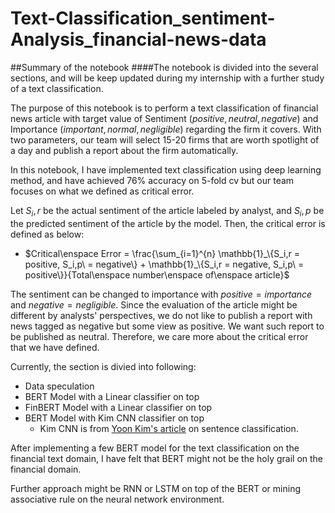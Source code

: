 # Text-Classification_sentiment-Analysis_financial-news-data


##Summary of the notebook
####The notebook is divided into the several sections, and will be keep updated during my internship with a further study of a text classification.

The purpose of this notebook is to perform a text classification of financial news article with target value of Sentiment ($positive, neutral, negative$) and Importance ($important, normal, negligible$) regarding the firm it covers. With two parameters, our team will select 15-20 firms that are worth spotlight of a day and publish a report about the firm automatically.

In this notebook, I have implemented text classification using deep learning method, and have achieved $76$% accuracy on 5-fold cv but our team focuses on what we defined as critical error.

Let $S_i,r$ be the actual sentiment of the article labeled by analyst, and $S_i,p$ be the predicted sentiment of the article by the model. Then, the critical error is defined as below:
* $Critical\enspace Error = \frac{\sum_{i=1}^{n} \mathbb{1}_\{S_i,r = positive, S_i,p\ = negative\} +  \mathbb{1}_\{S_i,r = negative, S_i,p\ = positive\}}{Total\enspace number\enspace of\enspace article}$

The sentiment can be changed to importance with $positive = importance$ and $negative = negligible$. Since the evaluation of the article might be different by analysts' perspectives, we do not like to publish a report with news tagged as negative but some view as positive. We want such report to be published as neutral. Therefore, we care more about the critical error that we have defined. 

Currently, the section is divied into following:
* Data speculation
* BERT Model with a Linear classifier on top
* FinBERT Model with a Linear classifier on top
* BERT Model with Kim CNN classifier on top
  * Kim CNN is from [Yoon Kim's article](https://arxiv.org/abs/1408.5882) on sentence classification.

After implementing a few BERT model for the text classification on the financial text domain, I have felt that BERT might not be the holy grail on the financial domain. 

Further approach might be RNN or LSTM on top of the BERT or mining associative rule on the neural network environment. 
